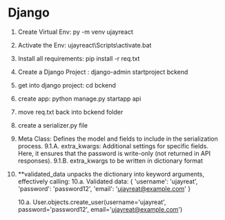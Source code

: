 # Django
1. Create Virtual Env: py -m venv ujayreact
2. Activate the Env: ujayreact\Scripts\activate.bat
3. Install all requirements: pip install -r req.txt
4. Create a Django Project  : django-admin startproject bckend
5. get into django project: cd bckend
6. create app: python manage.py startapp api
7. move req.txt back into bckend folder
8. create a serializer.py file
9. Meta Class: Defines the model and fields to include in the serialization process.
   9.1.A. extra_kwargs: Additional settings for specific fields. Here, it ensures that the password is write-only (not returned in API responses).
   9.1.B. extra_kwargs to be written in dictionary format
10. **validated_data unpacks the dictionary into keyword arguments, effectively calling:
    10.a. Validated data: {
                          'username': 'ujayreat',
                          'password': 'password12',
                          'email': 'ujayreat@example.com'
                          }

    10.a. User.objects.create_user(username='ujayreat', password='password12', email='ujayreat@example.com')

